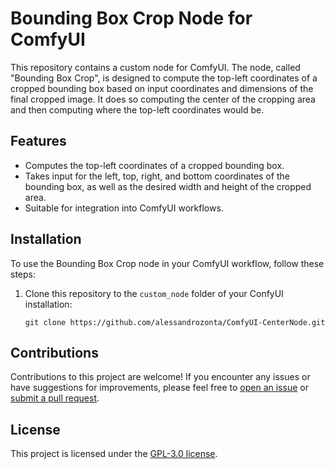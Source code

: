 # Bounding Box Crop Node for ComfyUI

This repository contains a custom node for ComfyUI. The node, called "Bounding Box Crop", is designed to compute the top-left coordinates of a cropped bounding box based on input coordinates and dimensions of the final cropped image. It does so computing the center of the cropping area and then computing where the top-left coordinates would be.

## Features

- Computes the top-left coordinates of a cropped bounding box.
- Takes input for the left, top, right, and bottom coordinates of the bounding box, as well as the desired width and height of the cropped area.
- Suitable for integration into ComfyUI workflows.

## Installation

To use the Bounding Box Crop node in your ComfyUI workflow, follow these steps:

1. Clone this repository to the `custom_node` folder of your ConfyUI installation:

   ```
   git clone https://github.com/alessandrozonta/ComfyUI-CenterNode.git
   ```

## Contributions

Contributions to this project are welcome! If you encounter any issues or have suggestions for improvements, please feel free to [open an issue](https://github.com/alessandrozonta/ComfyUI-CenterNode/issues) or [submit a pull request](https://github.com/alessandrozonta/ComfyUI-CenterNode/pulls).

## License

This project is licensed under the [GPL-3.0 license](LICENSE).